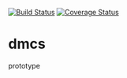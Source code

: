[![Build Status](https://drone.io/github.com/mrkovec/dmcs/status.png)](https://drone.io/github.com/mrkovec/dmcs/latest)
[![Coverage Status](https://coveralls.io/repos/mrkovec/dmcs/badge.svg?branch=master&service=github)](https://coveralls.io/github/mrkovec/dmcs?branch=master)
# dmcs 
prototype
